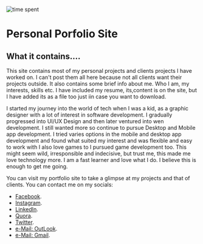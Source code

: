 ![time spent](https://wakatime.com/badge/user/9657174f-2430-4dfd-aaef-2b316eb71a36/project/11cbbe9e-0f77-4ffe-81f4-c0dad30051cd.svg)
# Personal Porfolio Site
## What it contains....


This site contains most of my personal projects and clients projects I have worked on.
I can't post them all here because not all clients want their projects outside.
It also contains some brief info about me. Who I am, my interests, skills etc. I have included my resume,
its,content is on the site, but I have added its as a file too just iin case you want to download.

I started my journey into the world of tech when I was a kid, as a graphic designer with a lot of interest 
in software development. I gradually progressed into UI/UX Design and then later ventured into wen development.
I still wanted more so continue to pursue Desktop and Mobile app development. I tried varies options in the
mobile and desktop app development and found what suited my interest and was flexible and easy to work with
I also love games to I pursued game development too. This might seem wild, irresponsible and indecisive, but
trust me, this made me love technology more. I am a fast learner and love what I do. I believe this is enough to
get me going.

You can visit my portfolio site to take a glimpse at my projects and that of clients.
You can contact me on my socials:

* [Facebook](https://www.facebook.com/brakhobbykurtiz).
* [Instagram](https://www.instagram.com/brakhobbykurtiz/).
* [LinkedIn](https://gh.linkedin.com/in/aaron-will-djaba-424b7a184).
* [Quora](https://www.quora.com/profile/Aaron-Will-Djaba).
* [Twitter](https://twitter.com/brakhobbykurtiz).
* [e-Mail: OutLook](mailto:aaronwilldjaba@outlook.com).
* [e-Mail: Gmail](mailto:papiliocurtis@gmail.com).